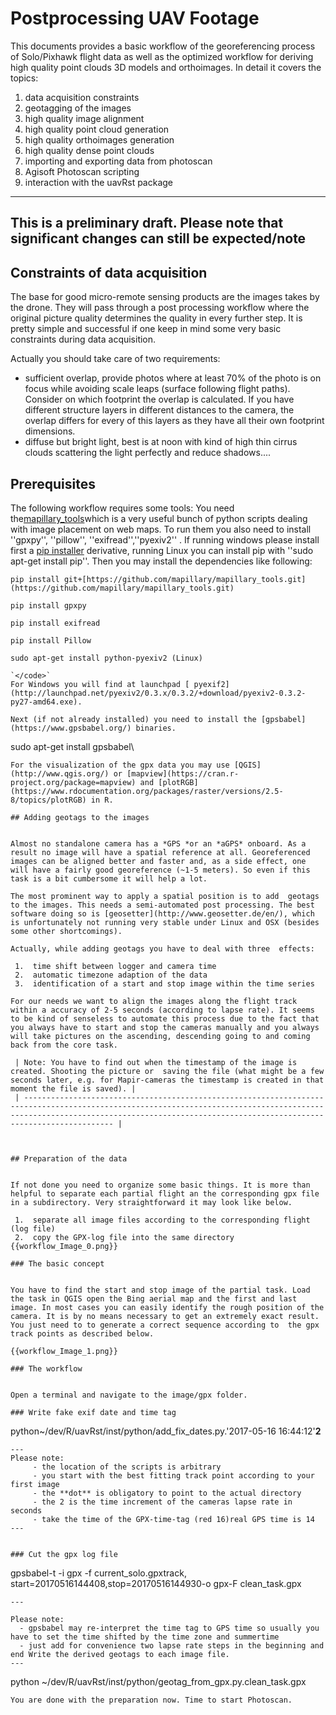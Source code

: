 # Postprocessing UAV Footage

This documents provides a basic workflow of the georeferencing process of Solo/Pixhawk flight data as well as the optimized workflow for deriving high quality point clouds 3D models and orthoimages. In detail it covers the topics:

 1.  data acquisition constraints 
 2.  geotagging of the images
 3.  high quality image alignment 
 4.  high quality point cloud generation
 5.  high quality orthoimages generation
 6.  high quality dense point clouds  
 7.  importing and exporting data from photoscan 
 8.  Agisoft Photoscan scripting
 9.  interaction with the uavRst package

---
This is a preliminary draft. Please note that significant changes can still be expected/note
---


##  Constraints of data acquisition


The base for good micro-remote sensing products are the images takes by the drone. They will pass through a post processing workflow where the original picture quality determines the quality in every further step. It is pretty simple and successful if one keep in mind some very basic constraints during data acquisition.

Actually you should take care of two requirements:

  - sufficient overlap, provide photos where at least 70% of the photo is on focus while avoiding scale leaps (surface following flight paths). Consider on which footprint the overlap is calculated. If you have different structure layers in different distances to the camera, the overlap differs for every of this layers as they have all their own footprint dimensions.
  - diffuse but bright light, best is at noon with kind of high thin cirrus clouds scattering the light perfectly and reduce shadows....

##  Prerequisites


The following workflow requires some tools: You need the[mapillary_tools](https://github.com/mapillary/mapillary_tools)which is a very useful bunch of python scripts dealing with image placement on web maps. To run them you also need to install ''gpxpy'', ''pillow'', ''exifread'',''pyexiv2'' . If running windows please install first a [pip installer](https://sites.google.com/site/pydatalog/python/pip-for-windows) derivative, running Linux you can install pip with ''sudo apt-get install pip''. Then you may install the dependencies like following:

	
	pip install git+[https://github.com/mapillary/mapillary_tools.git](https://github.com/mapillary/mapillary_tools.git)
	
	pip install gpxpy
	
	pip install exifread
	
	pip install Pillow
	
	sudo apt-get install python-pyexiv2 (Linux)
	
	`</code>`
	For Windows you will find at launchpad [ pyexif2](http://launchpad.net/pyexiv2/0.3.x/0.3.2/+download/pyexiv2-0.3.2-py27-amd64.exe).
	
	Next (if not already installed) you need to install the [gpsbabel](https://www.gpsbabel.org/) binaries.
	

sudo apt-get install gpsbabel\\ 

	
	
	For the visualization of the gpx data you may use [QGIS](http://www.qgis.org/) or [mapview](https://cran.r-project.org/package=mapview) and [plotRGB](https://www.rdocumentation.org/packages/raster/versions/2.5-8/topics/plotRGB) in R. 
	
	## Adding geotags to the images
	
	
	Almost no standalone camera has a *GPS *or an *aGPS* onboard. As a result no image will have a spatial reference at all. Georeferenced images can be aligned better and faster and, as a side effect, one will have a fairly good georeference (~1-5 meters). So even if this task is a bit cumbersome it will help a lot. 
	
	The most prominent way to apply a spatial position is to add  geotags to the images. This needs a semi-automated post processing. The best software doing so is [geosetter](http://www.geosetter.de/en/), which is unfortunately not running very stable under Linux and OSX (besides some other shortcomings). 
	
	Actually, while adding geotags you have to deal with three  effects: 
	
	 1.  time shift between logger and camera time
	 2.  automatic timezone adaption of the data
	 3.  identification of a start and stop image within the time series
	
	For our needs we want to align the images along the flight track within a accuracy of 2-5 seconds (according to lapse rate). It seems to be kind of senseless to automate this process due to the fact that you always have to start and stop the cameras manually and you always will take pictures on the ascending, descending going to and coming back from the core task. 
	
	 | Note: You have to find out when the timestamp of the image is created. Shooting the picture or  saving the file (what might be a few seconds later, e.g. for Mapir-cameras the timestamp is created in that moment the file is saved). | 
	 | -------------------------------------------------------------------------------------------------------------------------------------------------------------------------------------------------------------------------------------- | 
	
	
	
	## Preparation of the data
	
	
	If not done you need to organize some basic things. It is more than helpful to separate each partial flight an the corresponding gpx file in a subdirectory. Very straightforward it may look like below. 
	
	 1.  separate all image files according to the corresponding flight (log file)
	 2.  copy the GPX-log file into the same directory
	{{workflow_Image_0.png}}
	
	### The basic concept
	
	
	You have to find the start and stop image of the partial task. Load the task in QGIS open the Bing aerial map and the first and last image. In most cases you can easily identify the rough position of the camera. It is by no means necessary to get an extremely exact result. You just need to to generate a correct sequence according to  the gpx track points as described below.
	
	{{workflow_Image_1.png}}
	
	### The workflow
	
	
	Open a terminal and navigate to the image/gpx folder.
	
	### Write fake exif date and time tag
	

python~/dev/R/uavRst/inst/python/add_fix_dates.py.'2017-05-16 16:44:12'**2**

	
	
	---
	Please note:  
	     - the location of the scripts is arbitrary  
	     - you start with the best fitting track point according to your first image  
	     - the **dot** is obligatory to point to the actual directory   
	     - the 2 is the time increment of the cameras lapse rate in seconds  
	     - take the time of the GPX-time-tag (red 16)real GPS time is 14
	---
	
	
	### Cut the gpx log file
	

gpsbabel-t -i gpx -f current_solo.gpxtrack, start=20170516144408,stop=20170516144930-o gpx-F clean_task.gpx

	
	
	---
	
	Please note:
	  - gpsbabel may re-interpret the time tag to GPS time so usually you have to set the time shifted by the time zone and summertime 
	  - just add for convenience two lapse rate steps in the beginning and end Write the derived geotags to each image file.
	---
	

python ~/dev/R/uavRst/inst/python/geotag_from_gpx.py.clean_task.gpx

	
	
	You are done with the preparation now. Time to start Photoscan.
	
	